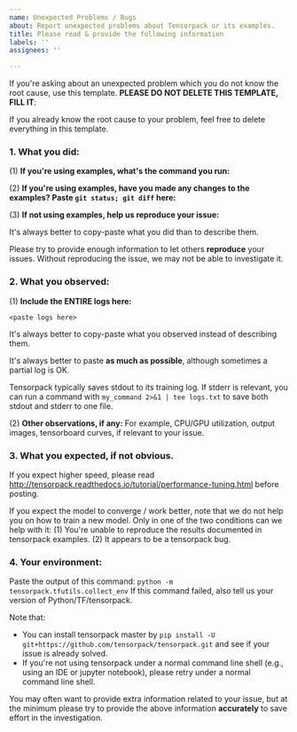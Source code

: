 ```yaml
---
name: Unexpected Problems / Bugs
about: Report unexpected problems about Tensorpack or its examples.
title: Please read & provide the following information
labels: ''
assignees: ''

---
```


If you're asking about an unexpected problem which you do not know the root cause,
use this template. __PLEASE DO NOT DELETE THIS TEMPLATE, FILL IT__:

If you already know the root cause to your problem,
feel free to delete everything in this template.

### 1. What you did:

(1) **If you're using examples, what's the command you run:**

(2) **If you're using examples, have you made any changes to the examples? Paste `git status; git diff` here:**

(3) **If not using examples, help us reproduce your issue:**

  It's always better to copy-paste what you did than to describe them.

  Please try to provide enough information to let others __reproduce__ your issues.
  Without reproducing the issue, we may not be able to investigate it.

### 2. What you observed:

(1) **Include the ENTIRE logs here:**
```
<paste logs here>
```

It's always better to copy-paste what you observed instead of describing them.

It's always better to paste **as much as possible**, although sometimes a partial log is OK.

Tensorpack typically saves stdout to its training log.
If stderr is relevant, you can run a command with `my_command 2>&1 | tee logs.txt`
to save both stdout and stderr to one file.

(2) **Other observations, if any:**
For example, CPU/GPU utilization, output images, tensorboard curves, if relevant to your issue.

### 3. What you expected, if not obvious.

If you expect higher speed, please read
http://tensorpack.readthedocs.io/tutorial/performance-tuning.html
before posting.

If you expect the model to converge / work better, note that we do not help you on how to train a new model.
Only in one of the two conditions can we help with it:
(1) You're unable to reproduce the results documented in tensorpack examples.
(2) It appears to be a tensorpack bug.

### 4. Your environment:

Paste the output of this command: `python -m tensorpack.tfutils.collect_env`
If this command failed, also tell us your version of Python/TF/tensorpack.

Note that:

  + You can install tensorpack master by `pip install -U git+https://github.com/tensorpack/tensorpack.git`
    and see if your issue is already solved.
  + If you're not using tensorpack under a normal command line shell (e.g.,
    using an IDE or jupyter notebook), please retry under a normal command line shell.

You may often want to provide extra information related to your issue, but
at the minimum please try to provide the above information __accurately__ to save effort in the investigation.
